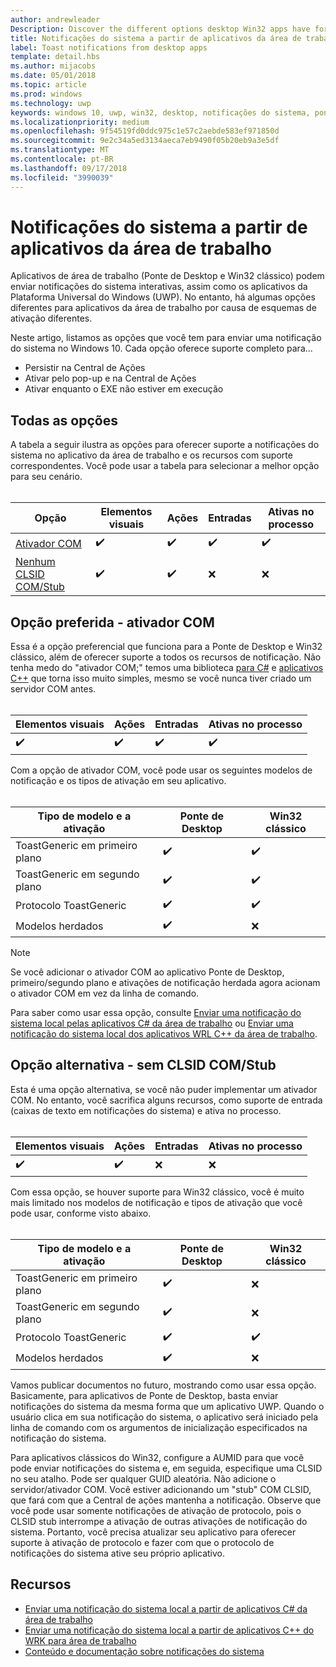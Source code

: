 ```yaml
---
author: andrewleader
Description: Discover the different options desktop Win32 apps have for sending toast notifications
title: Notificações do sistema a partir de aplicativos da área de trabalho
label: Toast notifications from desktop apps
template: detail.hbs
ms.author: mijacobs
ms.date: 05/01/2018
ms.topic: article
ms.prod: windows
ms.technology: uwp
keywords: windows 10, uwp, win32, desktop, notificações do sistema, ponte de desktop, opções para enviar notificações do sistema, servidor com, ativador com, com, com falso, sem com, não com, enviar notificação do sistema
ms.localizationpriority: medium
ms.openlocfilehash: 9f54519fd0ddc975c1e57c2aebde583ef971850d
ms.sourcegitcommit: 9e2c34a5ed3134aeca7eb9490f05b20eb9a3e5df
ms.translationtype: MT
ms.contentlocale: pt-BR
ms.lasthandoff: 09/17/2018
ms.locfileid: "3990039"
---
```

# <a name="toast-notifications-from-desktop-apps"></a>Notificações do sistema a partir de aplicativos da área de trabalho

Aplicativos de área de trabalho (Ponte de Desktop e Win32 clássico) podem enviar notificações do sistema interativas, assim como os aplicativos da Plataforma Universal do Windows (UWP). No entanto, há algumas opções diferentes para aplicativos da área de trabalho por causa de esquemas de ativação diferentes.

Neste artigo, listamos as opções que você tem para enviar uma notificação do sistema no Windows 10. Cada opção oferece suporte completo para...

* Persistir na Central de Ações
* Ativar pelo pop-up e na Central de Ações
* Ativar enquanto o EXE não estiver em execução

## <a name="all-options"></a>Todas as opções

A tabela a seguir ilustra as opções para oferecer suporte a notificações do sistema no aplicativo da área de trabalho e os recursos com suporte correspondentes. Você pode usar a tabela para selecionar a melhor opção para seu cenário.<br/><br/>

| Opção | Elementos visuais | Ações | Entradas | Ativas no processo |
| -- | -- | -- | -- | -- |
| [Ativador COM](#preferred-option---com-activator) | ✔️ | ✔️ | ✔️ | ✔️ |
| [Nenhum CLSID COM/Stub](#alternative-option---no-com--stub-clsid) | ✔️ | ✔️ | ❌ | ❌ |


## <a name="preferred-option---com-activator"></a>Opção preferida - ativador COM

Essa é a opção preferencial que funciona para a Ponte de Desktop e Win32 clássico, além de oferecer suporte a todos os recursos de notificação. Não tenha medo do "ativador COM;" temos uma biblioteca [para C#](send-local-toast-desktop.md) e [aplicativos C++](send-local-toast-desktop-cpp-wrl.md) que torna isso muito simples, mesmo se você nunca tiver criado um servidor COM antes.<br/><br/>

| Elementos visuais | Ações | Entradas | Ativas no processo |
| -- | -- | -- | -- |
| ✔️ | ✔️ | ✔️ | ✔️ |

Com a opção de ativador COM, você pode usar os seguintes modelos de notificação e os tipos de ativação em seu aplicativo.<br/><br/>

| Tipo de modelo e a ativação | Ponte de Desktop | Win32 clássico |
| -- | -- | -- |
| ToastGeneric em primeiro plano | ✔️ | ✔️ |
| ToastGeneric em segundo plano | ✔️ | ✔️ |
| Protocolo ToastGeneric | ✔️ | ✔️ |
| Modelos herdados | ✔️ | ❌ |

> [!NOTE]
> Se você adicionar o ativador COM ao aplicativo Ponte de Desktop, primeiro/segundo plano e ativações de notificação herdada agora acionam o ativador COM em vez da linha de comando.

Para saber como usar essa opção, consulte [Enviar uma notificação do sistema local pelas aplicativos C# da área de trabalho](send-local-toast-desktop.md) ou [Enviar uma notificação do sistema local dos aplicativos WRL C++ da área de trabalho](send-local-toast-desktop-cpp-wrl.md).


## <a name="alternative-option---no-com--stub-clsid"></a>Opção alternativa - sem CLSID COM/Stub

Esta é uma opção alternativa, se você não puder implementar um ativador COM. No entanto, você sacrifica alguns recursos, como suporte de entrada (caixas de texto em notificações do sistema) e ativa no processo.<br/><br/>

| Elementos visuais | Ações | Entradas | Ativas no processo |
| -- | -- | -- | -- |
| ✔️ | ✔️ | ❌ | ❌ |

Com essa opção, se houver suporte para Win32 clássico, você é muito mais limitado nos modelos de notificação e tipos de ativação que você pode usar, conforme visto abaixo.<br/><br/>

| Tipo de modelo e a ativação | Ponte de Desktop | Win32 clássico |
| -- | -- | -- |
| ToastGeneric em primeiro plano | ✔️ | ❌ |
| ToastGeneric em segundo plano | ✔️ | ❌ |
| Protocolo ToastGeneric | ✔️ | ✔️ |
| Modelos herdados | ✔️ | ❌ |

Vamos publicar documentos no futuro, mostrando como usar essa opção. Basicamente, para aplicativos de Ponte de Desktop, basta enviar notificações do sistema da mesma forma que um aplicativo UWP. Quando o usuário clica em sua notificação do sistema, o aplicativo será iniciado pela linha de comando com os argumentos de inicialização especificados na notificação do sistema.

Para aplicativos clássicos do Win32, configure a AUMID para que você pode enviar notificações do sistema e, em seguida, especifique uma CLSID no seu atalho. Pode ser qualquer GUID aleatória. Não adicione o servidor/ativador COM. Você estiver adicionando um "stub" COM CLSID, que fará com que a Central de ações mantenha a notificação. Observe que você pode usar somente notificações de ativação de protocolo, pois o CLSID stub interrompe a ativação de outras ativações de notificação do sistema. Portanto, você precisa atualizar seu aplicativo para oferecer suporte à ativação de protocolo e fazer com que o protocolo de notificações do sistema ative seu próprio aplicativo.


## <a name="resources"></a>Recursos

* [Enviar uma notificação do sistema local a partir de aplicativos C# da área de trabalho](send-local-toast-desktop.md)
* [Enviar uma notificação do sistema local a partir de aplicativos C++ do WRK para área de trabalho](send-local-toast-desktop-cpp-wrl.md)
* [Conteúdo e documentação sobre notificações do sistema](adaptive-interactive-toasts.md)